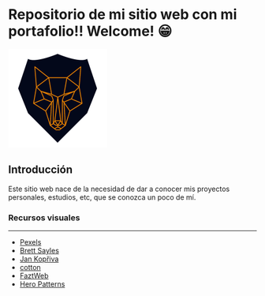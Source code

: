 # Repositorio de mi sitio web con mi portafolio!! Welcome! 😁

![](https://github.com/soyjuanbenitez/portafolio/blob/master/img/brand.png)

## Introducción
Este sitio web nace de la necesidad de dar a conocer mis proyectos personales, estudios, etc, que se conozca un poco de mí.

### Recursos visuales
------------

- [Pexels](https://www.pexels.com/es-es/ "Pexels")
- [Brett Sayles](https://www.instagram.com/dpopbes/ "Brett Sayles")
- [Jan Kopřiva](https://www.instagram.com/koprivak.art/ "Jan Kopřiva")
- [cotton](https://www.instagram.com/cottonbro/ "cotton")
- [FaztWeb](https://github.com/FaztWeb/technews-html "FaztWeb")
- [Hero Patterns](https://www.heropatterns.com/ "Hero Patterns")
